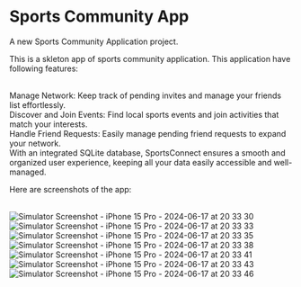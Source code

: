 # Sports Community App

A new Sports Community Application project.


This is a skleton app of sports community application. This application have following features: <br /> <br /> 

Manage Network: Keep track of pending invites and manage your friends list effortlessly. <br /> 
Discover and Join Events: Find local sports events and join activities that match your interests.<br /> 
Handle Friend Requests: Easily manage pending friend requests to expand your network.<br /> 
With an integrated SQLite database, SportsConnect ensures a smooth and organized user experience, keeping all your data easily accessible and well-managed.

Here are screenshots of the app: <br/><br/>


![Simulator Screenshot - iPhone 15 Pro - 2024-06-17 at 20 33 30](https://github.com/FalgunT/SportsCommunityApp/assets/16500290/6de46877-a757-4450-b5d2-fc507cb5a310)
![Simulator Screenshot - iPhone 15 Pro - 2024-06-17 at 20 33 33](https://github.com/FalgunT/SportsCommunityApp/assets/16500290/29f99da7-05c3-4552-84c7-42b9750edb83)
![Simulator Screenshot - iPhone 15 Pro - 2024-06-17 at 20 33 35](https://github.com/FalgunT/SportsCommunityApp/assets/16500290/ed48ca6c-9ce2-46c1-ba28-9f3a888c9407)
![Simulator Screenshot - iPhone 15 Pro - 2024-06-17 at 20 33 38](https://github.com/FalgunT/SportsCommunityApp/assets/16500290/7214a745-44c6-4101-8c4f-0d297adc6d1c)
![Simulator Screenshot - iPhone 15 Pro - 2024-06-17 at 20 33 41](https://github.com/FalgunT/SportsCommunityApp/assets/16500290/85107d03-a047-43ad-ae68-fbbd22c9656c)
![Simulator Screenshot - iPhone 15 Pro - 2024-06-17 at 20 33 43](https://github.com/FalgunT/SportsCommunityApp/assets/16500290/f98e9d8e-1606-4386-a7c7-be2c234465d4)
![Simulator Screenshot - iPhone 15 Pro - 2024-06-17 at 20 33 46](https://github.com/FalgunT/SportsCommunityApp/assets/16500290/0e438959-e668-4fb5-9553-0fcf6fac1873)
